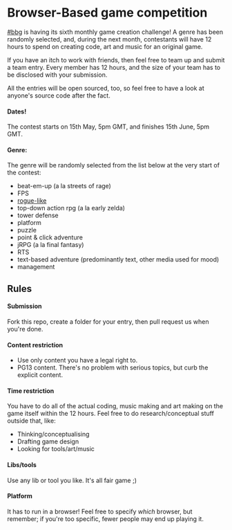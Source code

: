# Browser-Based game competition

[#bbg](http://hashbbg.com) is having its sixth monthly game creation challenge!  A genre has been randomly selected, and, during the next month, contestants will have 12 hours to spend on creating code, art and music for an original game.

If you have an itch to work with friends, then feel free to team up and submit a team entry.  Every member has 12 hours, and the size of your team has to be disclosed with your submission.

All the entries will be open sourced, too, so feel free to have a look at anyone's source code after the fact.  

#### Dates!

The contest starts on 15th May, 5pm GMT, and finishes 15th June, 5pm GMT.

#### Genre:

The genre will be randomly selected from the list below at the very start of the contest:

* beat-em-up (a la streets of rage)
* FPS
* [rogue-like](http://en.wikipedia.org/wiki/Roguelike)
* top-down action rpg (a la early zelda)
* tower defense
* platform
* puzzle
* point & click adventure
* jRPG (a la final fantasy)
* RTS
* text-based adventure (predominantly text, other media used for mood)
* management


## Rules

#### Submission

Fork this repo, create a folder for your entry, then pull request us when you're done.

#### Content restriction

* Use only content you have a legal right to.
* PG13 content.  There's no problem with serious topics, but curb the explicit content.

#### Time restriction

You have to do all of the actual coding, music making and art making on the game itself within the 12 hours.  Feel free to do research/conceptual stuff outside that, like:

* Thinking/conceptualising
* Drafting game design
* Looking for tools/art/music

#### Libs/tools

Use any lib or tool you like.  It's all fair game ;)

#### Platform

It has to run in a browser! Feel free to specify *which* browser, but remember; if you're too specific, fewer people may end up playing it.
